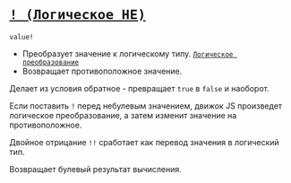 # [`! (Логическое НЕ)`](../index.md)

`value!`

- Преобразует значение к логическому типу. [`Логическое преобразование`](<../Теория Общее/Преобразование (логическое).md>)
- Возвращает противоположное значение.

Делает из условия обратное - превращает `true` в `false` и наоборот.

Если поставить `!` перед небулевым значением, движок JS произведет логическое преобразование, а затем изменит значение на противоположное.

Двойное отрицание `!!` сработает как перевод значения в логический тип.

Возвращает булевый результат вычисления.
